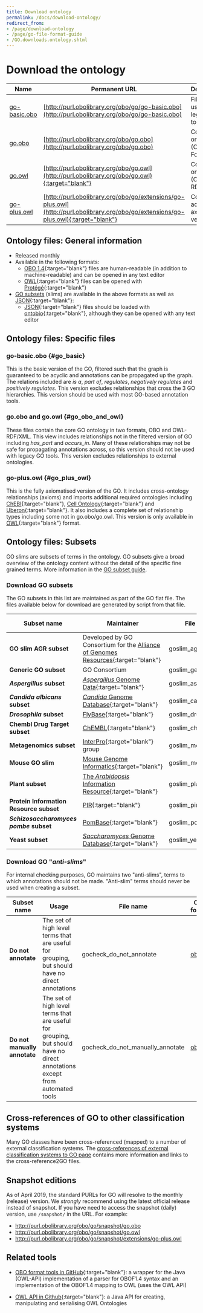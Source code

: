 ```yaml
---
title: Download ontology
permalink: /docs/download-ontology/
redirect_from: 
- /page/download-ontology
- /page/go-file-format-guide
- /GO.downloads.ontology.shtml
---
```


# Download the ontology

|Name 	|Permanent URL |	Description|
|-------|--------------|-------------|
|[go-basic.obo](#go_basic)|	[http://purl.obolibrary.org/obo/go/go-basic.obo](http://purl.obolibrary.org/obo/go/go-basic.obo)|	Filtered, for use with legacy tools|
|[go.obo](#go_obo_and_owl) |		[http://purl.obolibrary.org/obo/go.obo](http://purl.obolibrary.org/obo/go.obo)|	Core ontology (OBO Format)|
|[go.owl](#go_obo_and_owl) |		[http://purl.obolibrary.org/obo/go.owl](http://purl.obolibrary.org/obo/go.owl){:target="blank"} |	Core ontology (OWL RDF/XML)|
|[go-plus.owl](#go_plus_owl) |		[http://purl.obolibrary.org/obo/go/extensions/go-plus.owl](http://purl.obolibrary.org/obo/go/extensions/go-plus.owl){:target="blank"} 	|Core plus additional axioms, vetted|

## Ontology files: General information
+ Released monthly
+ Available in the following formats:
  * [OBO 1.4](http://owlcollab.github.io/oboformat/doc/obo-syntax.html){:target="blank"} files are human-readable (in addition to machine-readable) and can be opened in any text editor
  * [OWL](https://github.com/owlcs/owlapi){:target="blank"} files can be opened with [Protégé](https://protege.stanford.edu/){:target="blank"}
+ [GO subsets](/docs/go-subset-guide/) (slims) are available in the above formats as well as [JSON](https://github.com/geneontology/obographs/){:target="blank"}:
  * [JSON](https://github.com/geneontology/obographs/){:target="blank"} files should be loaded with [ontobio](https://ontobio.readthedocs.io/en/latest/){:target="blank"}, although they can be opened with any text editor

## Ontology files: Specific files
### go-basic.obo {#go_basic}

This is the basic version of the GO, filtered such that the graph is guaranteed to be acyclic and annotations can be propagated up the graph. The relations included are *is a*, *part of*, *regulates*, *negatively regulates* and *positively regulates*. This version excludes relationships that cross the 3 GO hierarchies. This version should be used with most GO-based annotation tools.

### go.obo and go.owl {#go_obo_and_owl}

These files contain the core GO ontology in two formats, OBO and OWL-RDF/XML. This view includes relationships not in the filtered version of GO including *has_part* and *occurs_in*. Many of these relationships may not be safe for propagating annotations across, so this version should not be used with legacy GO tools. This version excludes relationships to external ontologies.

### go-plus.owl {#go_plus_owl}

This is the fully axiomatised version of the GO. It includes cross-ontology relationships (axioms) and imports additional required ontologies including [ChEBI](https://www.ebi.ac.uk/chebi/){:target="blank"}, [Cell Ontology](http://www.obofoundry.org/ontology/cl.html){:target="blank"} and [Uberon](http://uberon.github.io/){:target="blank"}. It also includes a complete set of relationship types including some not in go.obo/go.owl. This version is only available in [OWL](https://www.w3.org/OWL/){:target="blank"} format.

## Ontology files: Subsets

GO slims are subsets of terms in the ontology. GO subsets give a broad overview of the ontology content without the detail of the specific fine grained terms. More information in the [GO subset guide](/docs/go-subset-guide/).

### Download GO subsets

The GO subsets in this list are maintained as part of the GO flat file. The files available below for download are generated by script from that file.


|**Subset name**|**Maintainer**|**File name**|**OBO format**|**OWL format**|**json format**|
|------------------|-------------|-------------|-------------|------------|-------------|
|**GO slim AGR subset**|Developed by GO Consortium for the [Alliance of Genomes Resources](https://www.alliancegenome.org/){:target="blank"} |goslim_agr  |[obo](http://current.geneontology.org/ontology/subsets/goslim_agr.obo) |[owl](http://current.geneontology.org/ontology/subsets/goslim_agr.owl){:target="blank"}  |[json](http://current.geneontology.org/ontology/subsets/goslim_agr.json){:target="blank"}  |
|**Generic GO subset**|GO Consortium |goslim_generic|[obo](http://current.geneontology.org/ontology/subsets/goslim_generic.obo)| [owl](http://current.geneontology.org/ontology/subsets/goslim_generic.owl){:target="blank"}  |[json](http://current.geneontology.org/ontology/subsets/goslim_generic.json){:target="blank"}  |
|*__Aspergillus__* **subset**|[_Aspergillus_ Genome Data](http://www.aspgd.org/){:target="blank"} |goslim_aspergillus|[obo](http://current.geneontology.org/ontology/subsets/goslim_aspergillus.obo) |[owl](http://current.geneontology.org/ontology/subsets/goslim_aspergillus.owl){:target="blank"}  |[json](http://current.geneontology.org/ontology/subsets/goslim_aspergillus.json){:target="blank"}  |
|*__Candida albicans__* **subset**|[_Candida_ Genome Database](http://www.candidagenome.org/){:target="blank"} |goslim_candida|[obo](http://current.geneontology.org/ontology/subsets/goslim_candida.obo)|[owl](http://current.geneontology.org/ontology/subsets/goslim_candida.owl){:target="blank"}  |[json](http://current.geneontology.org/ontology/subsets/goslim_candida.json){:target="blank"}  |
|*__Drosophila__* **subset**|[FlyBase](http://www.flybase.org/){:target="blank"} |goslim_drosophila|[obo](http://current.geneontology.org/ontology/subsets/goslim_drosophila.obo)|[owl](http://current.geneontology.org/ontology/subsets/goslim_drosophila.owl){:target="blank"}  |[json](http://current.geneontology.org/ontology/subsets/goslim_drosophila.json){:target="blank"}  |
|**Chembl Drug Target subset**|[ChEMBL](https://www.ebi.ac.uk/chembl/){:target="blank"} |goslim_chembl|[obo](http://current.geneontology.org/ontology/subsets/goslim_chembl.obo) |[owl](http://current.geneontology.org/ontology/subsets/goslim_chembl.owl){:target="blank"}  |[json](http://current.geneontology.org/ontology/subsets/goslim_chembl.json){:target="blank"} |
|**Metagenomics subset**|[InterPro](http://www.ebi.ac.uk/interpro/){:target="blank"}  group|goslim_metagenomic|[obo](http://current.geneontology.org/ontology/subsets/goslim_metagenomics.obo) | [owl](http://current.geneontology.org/ontology/subsets/goslim_metagenomics.owl){:target="blank"}  |[json](http://current.geneontology.org/ontology/subsets/goslim_metagenomics.json){:target="blank"} |
|**Mouse GO slim**|[Mouse Genome Informatics](http://www.informatics.jax.org/){:target="blank"} |goslim_mouse|[obo](http://current.geneontology.org/ontology/subsets/goslim_mouse.obo) |[owl](http://current.geneontology.org/ontology/subsets/goslim_mouse.owl){:target="blank"}  |[json](http://current.geneontology.org/ontology/subsets/goslim_mouse.json){:target="blank"}  |
|**Plant subset**|[The _Arabidopsis_ Information Resource](https://www.arabidopsis.org/){:target="blank"} |goslim_plant|[obo](http://current.geneontology.org/ontology/subsets/goslim_plant.obo) |[owl](http://current.geneontology.org/ontology/subsets/goslim_plant.owl){:target="blank"}  |[json](http://current.geneontology.org/ontology/subsets/goslim_plant.json){:target="blank"}  |
|**Protein Information Resource subset**|[PIR](https://proteininformationresource.org/){:target="blank"} |goslim_pir|[obo](http://current.geneontology.org/ontology/subsets/goslim_pir.obo) |[owl](http://current.geneontology.org/ontology/subsets/goslim_pir.owl){:target="blank"}  |[json](http://current.geneontology.org/ontology/subsets/goslim_pir.json){:target="blank"}  |
|*__Schizosaccharomyces pombe__* **subset**|[PomBase](https://www.pombase.org/){:target="blank"} |goslim_pombe|[obo](http://current.geneontology.org/ontology/subsets/goslim_pombe.obo) |[owl](http://current.geneontology.org/ontology/subsets/goslim_pombe.owl){:target="blank"}  |[json](http://current.geneontology.org/ontology/subsets/goslim_pombe.json){:target="blank"}  |
|**Yeast subset**|[_Saccharomyces_ Genome Database](https://www.yeastgenome.org/){:target="blank"} |goslim_yeast|[obo](http://current.geneontology.org/ontology/subsets/goslim_yeast.obo) |[owl](http://current.geneontology.org/ontology/subsets/goslim_yeast.owl){:target="blank"}  |[json](http://current.geneontology.org/ontology/subsets/goslim_yeast.json){:target="blank"}  |

### Download GO "*__anti-slims__*"

For internal checking purposes, GO maintains two "anti-slims", terms to which annotations should not be made. "Anti-slim" terms should never be used when creating a subset.


|**Subset name**|**Usage** |**File name** |**OBO format** |**OWL format** |**json format** |
|------------------|----------|----------|----------|----------|----------|
|**Do not annotate**|The set of high level terms that are useful for grouping, but should have no direct annotations| gocheck_do_not_annotate |[obo](http://current.geneontology.org/ontology/subsets/gocheck_do_not_annotate.obo)| [owl](http://current.geneontology.org/ontology/subsets/gocheck_do_not_annotate.owl){:target="blank"}  |[json](http://current.geneontology.org/ontology/subsets/gocheck_do_not_annotate.json){:target="blank"}  |
|**Do not manually annotate**|The set of high level terms that are useful for grouping, but should have no direct annotations except from automated tools| gocheck_do_not_manually_annotate|[obo](http://current.geneontology.org/ontology/subsets/gocheck_do_not_manually_annotate.obo)|[owl](http://current.geneontology.org/ontology/subsets/gocheck_do_not_manually_annotate.owl){:target="blank"}  |[json](http://current.geneontology.org/ontology/subsets/gocheck_do_not_manually_annotate.json){:target="blank"}  |


## Cross-references of GO to other classification systems

Many GO classes have been cross-referenced (mapped) to a number of external classification systems. The [cross-references of external classification systems to GO page](/docs/download-mappings/) contains more information and links to the cross-reference2GO files.

## Snapshot editions

As of April 2019, the standard PURLs for GO will resolve to the monthly (release) version. We *strongly* recommend using the latest official release instead of snapshot. If you have need to access the snapshot (daily) version, use `/snapshot/` in the URL. For example:

 * http://purl.obolibrary.org/obo/go/snapshot/go.obo
 * http://purl.obolibrary.org/obo/go/snapshot/go.owl
 * http://purl.obolibrary.org/obo/go/snapshot/extensions/go-plus.owl

## Related tools 
+ [OBO format tools in GitHub](https://github.com/oboformat/oboformat-tools){:target="blank"}: a wrapper for the Java (OWL-API) implementation of a parser for OBOF1.4 syntax and an implementation of the OBOF1.4 mapping to OWL (uses the OWL API)
* [OWL API in Github](https://github.com/owlcs/owlapi){:target="blank"}: a Java API for creating, manipulating and serialising OWL Ontologies
